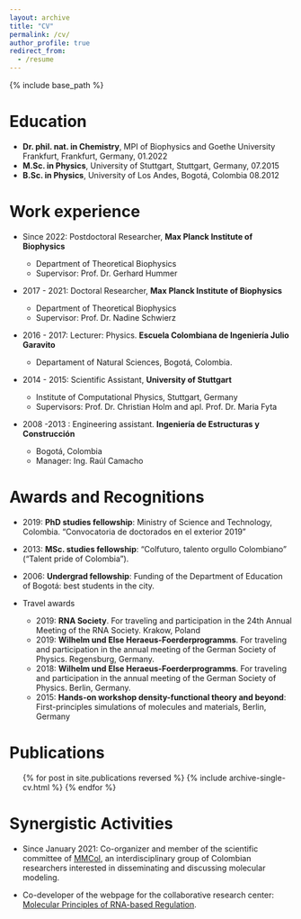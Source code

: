 ```yaml
---
layout: archive
title: "CV"
permalink: /cv/
author_profile: true
redirect_from:
  - /resume
---
```


{% include base_path %}

Education
======
* <b>Dr. phil. nat. in Chemistry</b>, MPI of Biophysics and Goethe University Frankfurt, Frankfurt, Germany, 01.2022
* <b>M.Sc. in Physics</b>, University of Stuttgart, Stuttgart, Germany, 07.2015
* <b>B.Sc. in Physics</b>, University of Los Andes, Bogotá, Colombia 08.2012

Work experience
======
* Since 2022: Postdoctoral Researcher, <b>Max Planck Institute of Biophysics</b>
  * Department of Theoretical Biophysics
  * Supervisor: Prof. Dr. Gerhard Hummer

* 2017 - 2021: Doctoral Researcher, <b>Max Planck Institute of Biophysics</b>
  * Department of Theoretical Biophysics
  * Supervisor: Prof. Dr. Nadine Schwierz

* 2016 - 2017: Lecturer: Physics. <b>Escuela Colombiana de Ingeniería Julio Garavito</b>
  * Departament of Natural Sciences, Bogotá, Colombia.

* 2014 - 2015: Scientific Assistant, <b>University of Stuttgart</b>
  * Institute of Computational Physics, Stuttgart, Germany
  * Supervisors: Prof. Dr. Christian Holm and apl. Prof. Dr. Maria Fyta

* 2008 -2013 : Engineering assistant. <b>Ingeniería de Estructuras y Construcción</b>
  * Bogotá, Colombia
  * Manager: Ing. Raúl Camacho
  
Awards and Recognitions
======
* 2019: <b>PhD studies fellowship</b>: Ministry of Science and Technology, Colombia. “Convocatoria de doctorados en el exterior 2019”
* 2013: <b>MSc. studies fellowship</b>: “Colfuturo, talento orgullo Colombiano” (“Talent pride of Colombia”).
* 2006: <b>Undergrad fellowship</b>: Funding of the Department of Education of Bogotá: best students in the city.

* Travel awards
  * 2019: <b>RNA Society</b>. For traveling and participation in the 24th Annual Meeting of the RNA Society. Krakow, Poland 
  * 2019: <b>Wilhelm und Else Heraeus-Foerderprogramms</b>. For traveling and participation in the annual meeting of the German Society of Physics. Regensburg, Germany.
  * 2018: <b>Wilhelm und Else Heraeus-Foerderprogramms</b>. For traveling and participation in the annual meeting of the German Society of Physics. Berlin, Germany.
  * 2015: <b>Hands-on workshop density-functional theory and beyond</b>: First-principles simulations of molecules and materials, Berlin,
Germany

Publications
======
  <ul>{% for post in site.publications reversed %}
    {% include archive-single-cv.html %}
  {% endfor %}</ul>

Synergistic Activities
======
* Since January 2021: Co-organizer and member of the scientific committee of  [MMCol](https://mmcolombia.github.io/equipo.html), an interdisciplinary group of Colombian researchers interested in disseminating and discussing molecular modeling.

* Co-developer of the webpage for the collaborative research center: [Molecular Principles of RNA-based Regulation](https://rna-research.de/). 

  

